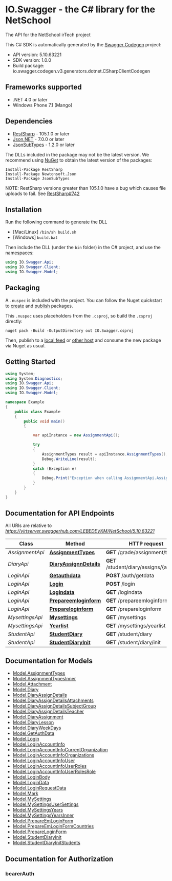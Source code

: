 # IO.Swagger - the C# library for the NetSchool

The API for the NetSchool irTech project

This C# SDK is automatically generated by the [Swagger Codegen](https://github.com/swagger-api/swagger-codegen) project:

- API version: 5.10.63221
- SDK version: 1.0.0
- Build package: io.swagger.codegen.v3.generators.dotnet.CSharpClientCodegen

<a name="frameworks-supported"></a>
## Frameworks supported
- .NET 4.0 or later
- Windows Phone 7.1 (Mango)

<a name="dependencies"></a>
## Dependencies
- [RestSharp](https://www.nuget.org/packages/RestSharp) - 105.1.0 or later
- [Json.NET](https://www.nuget.org/packages/Newtonsoft.Json/) - 7.0.0 or later
- [JsonSubTypes](https://www.nuget.org/packages/JsonSubTypes/) - 1.2.0 or later

The DLLs included in the package may not be the latest version. We recommend using [NuGet](https://docs.nuget.org/consume/installing-nuget) to obtain the latest version of the packages:
```
Install-Package RestSharp
Install-Package Newtonsoft.Json
Install-Package JsonSubTypes
```

NOTE: RestSharp versions greater than 105.1.0 have a bug which causes file uploads to fail. See [RestSharp#742](https://github.com/restsharp/RestSharp/issues/742)

<a name="installation"></a>
## Installation
Run the following command to generate the DLL
- [Mac/Linux] `/bin/sh build.sh`
- [Windows] `build.bat`

Then include the DLL (under the `bin` folder) in the C# project, and use the namespaces:
```csharp
using IO.Swagger.Api;
using IO.Swagger.Client;
using IO.Swagger.Model;
```
<a name="packaging"></a>
## Packaging

A `.nuspec` is included with the project. You can follow the Nuget quickstart to [create](https://docs.microsoft.com/en-us/nuget/quickstart/create-and-publish-a-package#create-the-package) and [publish](https://docs.microsoft.com/en-us/nuget/quickstart/create-and-publish-a-package#publish-the-package) packages.

This `.nuspec` uses placeholders from the `.csproj`, so build the `.csproj` directly:

```
nuget pack -Build -OutputDirectory out IO.Swagger.csproj
```

Then, publish to a [local feed](https://docs.microsoft.com/en-us/nuget/hosting-packages/local-feeds) or [other host](https://docs.microsoft.com/en-us/nuget/hosting-packages/overview) and consume the new package via Nuget as usual.

<a name="getting-started"></a>
## Getting Started

```csharp
using System;
using System.Diagnostics;
using IO.Swagger.Api;
using IO.Swagger.Client;
using IO.Swagger.Model;

namespace Example
{
    public class Example
    {
        public void main()
        {

            var apiInstance = new AssignmentApi();

            try
            {
                AssignmentTypes result = apiInstance.AssignmentTypes();
                Debug.WriteLine(result);
            }
            catch (Exception e)
            {
                Debug.Print("Exception when calling AssignmentApi.AssignmentTypes: " + e.Message );
            }
        }
    }
}
```

<a name="documentation-for-api-endpoints"></a>
## Documentation for API Endpoints

All URIs are relative to *https://virtserver.swaggerhub.com/LEBEDEVKM/NetSchool/5.10.63221*

Class | Method | HTTP request | Description
------------ | ------------- | ------------- | -------------
*AssignmentApi* | [**AssignmentTypes**](docs/AssignmentApi.md#assignmenttypes) | **GET** /grade/assignment/types | 
*DiaryApi* | [**DiaryAssignnDetails**](docs/DiaryApi.md#diaryassignndetails) | **GET** /student/diary/assigns/{assignId} | 
*LoginApi* | [**Getauthdata**](docs/LoginApi.md#getauthdata) | **POST** /auth/getdata | 
*LoginApi* | [**Login**](docs/LoginApi.md#login) | **POST** /login | 
*LoginApi* | [**Logindata**](docs/LoginApi.md#logindata) | **GET** /logindata | 
*LoginApi* | [**Prepareemloginform**](docs/LoginApi.md#prepareemloginform) | **GET** /prepareemloginform | 
*LoginApi* | [**Prepareloginform**](docs/LoginApi.md#prepareloginform) | **GET** /prepareloginform | 
*MysettingsApi* | [**Mysettings**](docs/MysettingsApi.md#mysettings) | **GET** /mysettings | 
*MysettingsApi* | [**Yearlist**](docs/MysettingsApi.md#yearlist) | **GET** /mysettings/yearlist | 
*StudentApi* | [**StudentDiary**](docs/StudentApi.md#studentdiary) | **GET** /student/diary | 
*StudentApi* | [**StudentDiaryInit**](docs/StudentApi.md#studentdiaryinit) | **GET** /student/diary/init | 

<a name="documentation-for-models"></a>
## Documentation for Models

 - [Model.AssignmentTypes](docs/AssignmentTypes.md)
 - [Model.AssignmentTypesInner](docs/AssignmentTypesInner.md)
 - [Model.Attachment](docs/Attachment.md)
 - [Model.Diary](docs/Diary.md)
 - [Model.DiaryAssignDetails](docs/DiaryAssignDetails.md)
 - [Model.DiaryAssignDetailsAttachments](docs/DiaryAssignDetailsAttachments.md)
 - [Model.DiaryAssignDetailsSubjectGroup](docs/DiaryAssignDetailsSubjectGroup.md)
 - [Model.DiaryAssignDetailsTeacher](docs/DiaryAssignDetailsTeacher.md)
 - [Model.DiaryAssignment](docs/DiaryAssignment.md)
 - [Model.DiaryLesson](docs/DiaryLesson.md)
 - [Model.DiaryWeekDays](docs/DiaryWeekDays.md)
 - [Model.GetAuthData](docs/GetAuthData.md)
 - [Model.Login](docs/Login.md)
 - [Model.LoginAccountInfo](docs/LoginAccountInfo.md)
 - [Model.LoginAccountInfoCurrentOrganization](docs/LoginAccountInfoCurrentOrganization.md)
 - [Model.LoginAccountInfoOrganizations](docs/LoginAccountInfoOrganizations.md)
 - [Model.LoginAccountInfoUser](docs/LoginAccountInfoUser.md)
 - [Model.LoginAccountInfoUserRoles](docs/LoginAccountInfoUserRoles.md)
 - [Model.LoginAccountInfoUserRolesRole](docs/LoginAccountInfoUserRolesRole.md)
 - [Model.LoginBody](docs/LoginBody.md)
 - [Model.LoginData](docs/LoginData.md)
 - [Model.LoginRequestData](docs/LoginRequestData.md)
 - [Model.Mark](docs/Mark.md)
 - [Model.MySettings](docs/MySettings.md)
 - [Model.MySettingsUserSettings](docs/MySettingsUserSettings.md)
 - [Model.MySettingsYears](docs/MySettingsYears.md)
 - [Model.MySettingsYearsInner](docs/MySettingsYearsInner.md)
 - [Model.PrepareEmLoginForm](docs/PrepareEmLoginForm.md)
 - [Model.PrepareEmLoginFormCountries](docs/PrepareEmLoginFormCountries.md)
 - [Model.PrepareLoginForm](docs/PrepareLoginForm.md)
 - [Model.StudentDiaryInit](docs/StudentDiaryInit.md)
 - [Model.StudentDiaryInitStudents](docs/StudentDiaryInitStudents.md)

<a name="documentation-for-authorization"></a>
## Documentation for Authorization

<a name="bearerAuth"></a>
### bearerAuth



